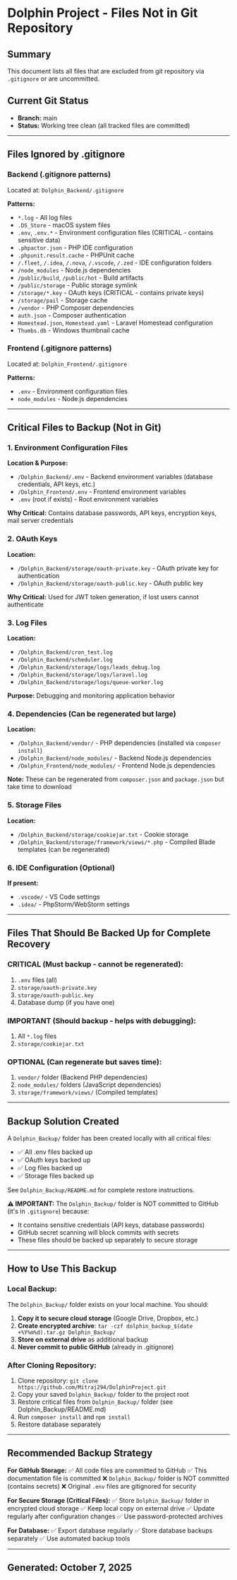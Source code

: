 # Dolphin Project - Files Not in Git Repository

## Summary
This document lists all files that are excluded from git repository via `.gitignore` or are uncommitted.

## Current Git Status
- **Branch:** main
- **Status:** Working tree clean (all tracked files are committed)

---

## Files Ignored by .gitignore

### Backend (.gitignore patterns)
Located at: `Dolphin_Backend/.gitignore`

**Patterns:**
- `*.log` - All log files
- `.DS_Store` - macOS system files
- `.env`, `.env.*` - Environment configuration files (CRITICAL - contains sensitive data)
- `.phpactor.json` - PHP IDE configuration
- `.phpunit.result.cache` - PHPUnit cache
- `/.fleet`, `/.idea`, `/.nova`, `/.vscode`, `/.zed` - IDE configuration folders
- `/node_modules` - Node.js dependencies
- `/public/build`, `/public/hot` - Build artifacts
- `/public/storage` - Public storage symlink
- `/storage/*.key` - OAuth keys (CRITICAL - contains private keys)
- `/storage/pail` - Storage cache
- `/vendor` - PHP Composer dependencies
- `auth.json` - Composer authentication
- `Homestead.json`, `Homestead.yaml` - Laravel Homestead configuration
- `Thumbs.db` - Windows thumbnail cache

### Frontend (.gitignore patterns)
Located at: `Dolphin_Frontend/.gitignore`

**Patterns:**
- `.env` - Environment configuration files
- `node_modules` - Node.js dependencies

---

## Critical Files to Backup (Not in Git)

### 1. Environment Configuration Files
**Location & Purpose:**
- `/Dolphin_Backend/.env` - Backend environment variables (database credentials, API keys, etc.)
- `/Dolphin_Frontend/.env` - Frontend environment variables
- `.env` (root if exists) - Root environment variables

**Why Critical:** Contains database passwords, API keys, encryption keys, mail server credentials

### 2. OAuth Keys
**Location:**
- `/Dolphin_Backend/storage/oauth-private.key` - OAuth private key for authentication
- `/Dolphin_Backend/storage/oauth-public.key` - OAuth public key

**Why Critical:** Used for JWT token generation, if lost users cannot authenticate

### 3. Log Files
**Location:**
- `/Dolphin_Backend/cron_test.log`
- `/Dolphin_Backend/scheduler.log`
- `/Dolphin_Backend/storage/logs/leads_debug.log`
- `/Dolphin_Backend/storage/logs/laravel.log`
- `/Dolphin_Backend/storage/logs/queue-worker.log`

**Purpose:** Debugging and monitoring application behavior

### 4. Dependencies (Can be regenerated but large)
**Location:**
- `/Dolphin_Backend/vendor/` - PHP dependencies (installed via `composer install`)
- `/Dolphin_Backend/node_modules/` - Backend Node.js dependencies
- `/Dolphin_Frontend/node_modules/` - Frontend Node.js dependencies

**Note:** These can be regenerated from `composer.json` and `package.json` but take time to download

### 5. Storage Files
**Location:**
- `/Dolphin_Backend/storage/cookiejar.txt` - Cookie storage
- `/Dolphin_Backend/storage/framework/views/*.php` - Compiled Blade templates (can be regenerated)

### 6. IDE Configuration (Optional)
**If present:**
- `.vscode/` - VS Code settings
- `.idea/` - PhpStorm/WebStorm settings

---

## Files That Should Be Backed Up for Complete Recovery

### CRITICAL (Must backup - cannot be regenerated):
1. `.env` files (all)
2. `storage/oauth-private.key`
3. `storage/oauth-public.key`
4. Database dump (if you have one)

### IMPORTANT (Should backup - helps with debugging):
1. All `*.log` files
2. `storage/cookiejar.txt`

### OPTIONAL (Can regenerate but saves time):
1. `vendor/` folder (Backend PHP dependencies)
2. `node_modules/` folders (JavaScript dependencies)
3. `storage/framework/views/` (Compiled templates)

---

## Backup Solution Created

A `Dolphin_Backup/` folder has been created locally with all critical files:
- ✅ All .env files backed up
- ✅ OAuth keys backed up
- ✅ Log files backed up
- ✅ Storage files backed up

See `Dolphin_Backup/README.md` for complete restore instructions.

**⚠️ IMPORTANT:** The `Dolphin_Backup/` folder is NOT committed to GitHub (it's in `.gitignore`) because:
- It contains sensitive credentials (API keys, database passwords)
- GitHub secret scanning will block commits with secrets
- These files should be backed up separately to secure storage

---

## How to Use This Backup

### Local Backup:
The `Dolphin_Backup/` folder exists on your local machine. You should:
1. **Copy it to secure cloud storage** (Google Drive, Dropbox, etc.)
2. **Create encrypted archive**: `tar -czf dolphin_backup_$(date +%Y%m%d).tar.gz Dolphin_Backup/`
3. **Store on external drive** as additional backup
4. **Never commit to public GitHub** (already in .gitignore)

### After Cloning Repository:
1. Clone repository: `git clone https://github.com/Mitraj294/DolphinProject.git`
2. Copy your saved `Dolphin_Backup/` folder to the project root
3. Restore critical files from `Dolphin_Backup/` folder (see Dolphin_Backup/README.md)
4. Run `composer install` and `npm install`
5. Restore database separately

---

## Recommended Backup Strategy

**For GitHub Storage:**
✅ All code files are committed to GitHub
✅ This documentation file is committed
❌ `Dolphin_Backup/` folder is NOT committed (contains secrets)
❌ Original `.env` files are gitignored for security

**For Secure Storage (Critical Files):**
✅ Store `Dolphin_Backup/` folder in encrypted cloud storage
✅ Keep local copy on external drive
✅ Update regularly after configuration changes
✅ Use password-protected archives

**For Database:**
✅ Export database regularly
✅ Store database backups separately
✅ Use automated backup tools

---

## Generated: October 7, 2025
